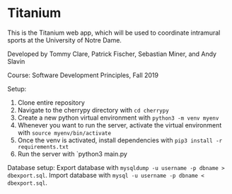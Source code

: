 # Titanium

This is the Titanium web app, which will be used to coordinate intramural sports at the University of Notre Dame.

Developed by Tommy Clare, Patrick Fischer, Sebastian Miner, and Andy Slavin

Course: Software Development Principles, Fall 2019

Setup:
1. Clone entire repository
2. Navigate to the cherrypy directory with `cd cherrypy`
3. Create a new python virtual environment with `python3 -m venv myenv`
4. Whenever you want to run the server, activate the virtual environment with `source myenv/bin/activate`
5. Once the venv is activated, install dependencies with `pip3 install -r requirements.txt`
6. Run the server with `python3 main.py

Database setup:
Export database with `mysqldump -u username -p dbname > dbexport.sql`.
Import database with `mysql -u username -p dbname < dbexport.sql`.
